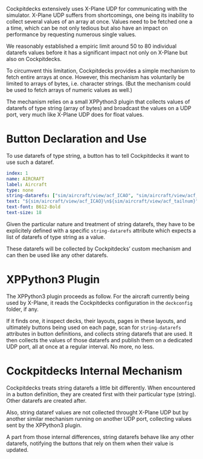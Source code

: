 Cockpitdecks extensively uses X-Plane UDP for communicating with the simulator. X-Plane UDP suffers from shortcomings, one being its inability to collect several values of an array at once. Values need to be fetched one a a time, which can be not only tedious but also have an impact on performance by requesting numerous single values.

We reasonably established a empiric limit around 50 to 80 individual datarefs values before it has a significant impact not only on X-Plane but also on Cockpitdecks.

To circumvent this limitation, Cockpitdecks provides a simple mechanism to fetch entire arrays at once. However, this mechanism has voluntarily be limited to arrays of bytes, i.e. character strings. (But the mechanism could be used to fetch arrays of numeric values as well.)

The mechanism relies on a small XPPython3 plugin that collects values of datarefs of type string (array of bytes) and broadcast the values on a UDP port, very much like X-Plane UDP does for float values.

# Button Declaration and Use

To use datarefs of type string, a button has to tell Cockpitdecks it want to use such a dataref.

```yaml hl_lines="5"
index: 1
name: AIRCRAFT
label: Aircraft
type: none
string-datarefs: ["sim/aircraft/view/acf_ICAO", "sim/aircraft/view/acf_tailnum"]
text: "${sim/aircraft/view/acf_ICAO}\n${sim/aircraft/view/acf_tailnum}"
text-font: B612-Bold
text-size: 18
```

Given the particular nature and treatment of string datarefs, they have to be explicitely defined with a specific `string-datarefs` attribute which expects a list of datarefs of type string as a value.

These datarefs will be collected by Cockpitdecks’ custom mechanism and can then be used like any other datarefs.

# XPPython3 Plugin

The XPPython3 plugin proceeds as follow. For the aircraft currently being used by X-Plane, it reads the Cockpitdecks configuration in the `deckconfig` folder, if any.

If it finds one, it inspect decks, their layouts, pages in these layouts, and ultimately buttons being used on each page, scan for `string-datarefs`  attributes in button definitions, and collects string datarefs that are used. It then collects the values of those datarefs and publish them on a dedicated UDP port, all at once at a regular interval. No more, no less.

# Cockpitdecks Internal Mechanism

Cockpitdecks treats string datarefs a little bit differently. When encountered in a button definition, they are created first with their particular type (string). Other datarefs are created after.

Also, string dataref values are not collected throught X-Plane UDP but by another similar mechanism running on another UDP port, collecting values sent by the XPPython3 plugin.

A part from those internal differences, string datarefs behave like any other datarefs, notifying the buttons that rely on them when their value is updated.
